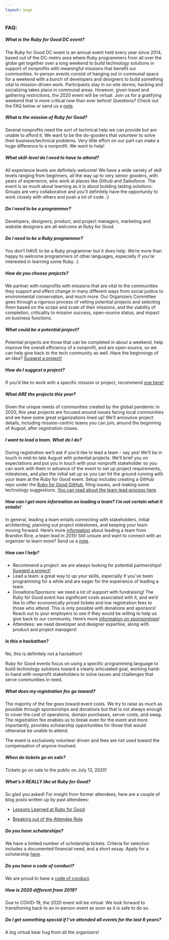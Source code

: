 ```yaml
---
layout: page
---
```


### FAQ:

##### What is the Ruby for Good DC event?

The Ruby for Good DC event  is an annual event held every year since 2014,  based out of the DC-metro area where Ruby programmers from all over the globe get together over a long weekend to build technology solutions in support of nonprofits with meaningful missions that benefit our communities. In-person events consist of hanging out in communal space for a weekend with a bunch of developers and designers to build something vital to mission-driven work. Participants stay in on-site dorms; hacking and socializing takes place in communal areas. However, given travel and gathering restrictions, the 2020 event will be virtual. Join us for a gratifying weekend that is more critical now than ever before! Questions? Check out the FAQ below or send us a <a href="mailto:{{ site.data.constants.contact_email }}">note</a>.

##### What is the mission of Ruby for Good?

Several nonprofits  need the sort of technical help we can provide but are unable to afford it. We want to be the do-gooders that volunteer to solve their business/technical problems. Very little effort on our part can make a huge difference to a nonprofit. We want to help!

<!-- Inception story here -->

##### What skill-level do I need to have to attend?

All experience levels are definitely welcome! We have a wide variety of skill levels ranging from beginners, all the way up to very senior gooders, with years of experience, who work at places like Github and Salesforce. The event is as much about learning as it is about building lasting solutions. Groups are very collaborative and you’ll definitely have the opportunity to work closely with others and push a lot of code. :)

##### Do I need to be a programmer?

Developers, designers, product, and project managers, marketing and website designers are all welcome at Ruby for Good.

##### Do I need to be a Ruby programmer?

You don’t HAVE to be a Ruby programmer but it does help. We’re more than happy to welcome programmers of other languages, especially if you’re interested in learning some Ruby. :)

##### How do you choose projects?

We partner with nonprofits with missions that are vital to the communities they support and effect change in many different ways from social justice to environmental conservation, and much more. Our Organizers Committee goes through a rigorous process of vetting potential projects and selecting them based on the scope and scale of their missions, and the viability of completion, criticality to mission success, open-source status, and impact on business functions.

##### What could be a potential project?

Potential projects are those that can be completed in about a weekend, help improve the overall efficiency of a nonprofit, and are open-source, so we can help give back to the tech community as well. Have the beginnings of an idea? <a href="https://airtable.com/shrC6VjWgka26a6eh">Suggest a project! <i class="fa fa-heart-o fa-1x"></i></a>

##### How do I suggest a project?

If you’d like to work with a specific mission or project, recommend <a href="https://airtable.com/shrC6VjWgka26a6eh">one here! <i class="fa fa-heart-o fa-1x"></i></a>

##### What ARE the projects this year?

Given the unique needs of communities created by the global pandemic in 2020, this year projects are focused around issues facing local communities and we have some great organizations lined up! We’ll announce project details, including mission-centric teams you can join, around the beginning of August, after registration closes.

##### I want to lead a team. What do I do?

During registration we’ll ask if you’d like to lead a team - say yes! We’ll be in touch in mid-to-late August with potential projects. We’ll brief you on expectations and put you in touch with your nonprofit stakeholder so you can work with them in advance of the event to set up project requirements, milestones, and plan the initial set up so you can hit the ground running with your team at the Ruby for Good event. Setup includes creating a GitHub repo under the [Ruby for Good GitHub](https://github.com/rubyforgood), filing issues, and making some technology suggestions. [You can read about the team lead process here](/team-leads).

##### How can I get more information on leading a team? I’m not certain what it entails!

In general, leading a team entails connecting with stakeholders, initial architecting, planning out project milestones, and keeping your team moving forward. Here’s more <a href="http://www.blrice.net/blog/2014/08/09/lessons-learned-at-ruby-for-good/">information</a> about leading a team from Brandon Rice, a team lead in 2015!  Still unsure and want to connect with an organizer to learn more? Send us a <a href="mailto:{{ site.data.constants.contact_email }}">note</a>.

<!-- ##### Do you allow remote teams at Ruby for Good?

Unfortunately we're unable to accomodate remote teams this time around. We'd be open to discussing that as an option in 2019 for very enterprising and motivated individuals. Drop us a <a href="mailto:{{ site.data.constants.contact_email }}">note</a>. -->

##### How can I help?

- Recommend a project: we are always looking for potential partnerships! <a href="https://airtable.com/shrC6VjWgka26a6eh">Suggest a project! <i class="fa fa-heart-o fa-1x"></i></a>
- Lead a team: a great way to up your skills, especially if you’ve been programming for a while and are eager for the experience of leading a team.
- Donations/Sponsors: we need a lot of support with fundraising! The Ruby for Good event has significant costs associated with it, and we’d like to offer economically priced tickets and low registration fees to those who attend. This is only possible with donations and sponsors! Reach out to your employers to see if they would be willing to help us give back to our community. Here’s more [information on sponsorships](/sponsors)!
- Attendees: we need developer and designer expertise, along with product and project managers!

##### Is this a hackathon?

No, this is definitely not a hackathon!  

Ruby for Good events focus on using a specific programming language to build  technology solutions toward a clearly articulated goal, working hand-in-hand with nonprofit stakeholders to solve issues and challenges that serve communities in need. 

<!-- ##### When do I need to purchase my tickets?

By August 1st or when we sell out, whichever comes first! -->

<!-- ##### Oops, I bought my ticket and now I can't go. Will you please refund/transfer?

After March 10th we will be unable to offer refunds but we will happily help coordinate exchanges until May 10th. Drop us a <a href="mailto:{{ site.data.constants.contact_email }}">note</a>. -->

<!-- ##### I’m, or want to host, an out-of-towner…

Welcome! We’d love to have any out-of-towners arrive early. If you want to be a tourist for a few days, we’ll find you somewhere to stay while you are here! If you are a local and have some extra space in your house for a Gooder to cozy up, either ping Kalimar or join the #housing channel on slack. -->

<!-- ##### Which airport should I fly into?

The best airport is probably Reagan National (closer to our venue) but if you are coming early we suggest coordinating with your host—they may live closer to a different airport. -->

<!-- ##### Where do I park?

We’re still working with the venue and will let everyone know as soon as we do. -->

<!-- ##### Can we drink alcohol?

Fermented beverages are A-okay with George Mason University—they are not a dry campus. Assuming you are of age, you are welcome to partake of fermented beverages in your dorm rooms. We do encourage moderation. -->

<!-- ##### I live in Clarendon/Foggy Bottom/nearby why do I have to stay on site?

We love helping organizations that do good, but another significant part of our mission is to grow the community and provide opportunities for Gooders to connect face-to-face—dancing, karaoke, werewolf, meditation, you name it. We want to build a strong, healthy, inclusive community and need your help to do that. AMAZING connections happen when people are around each other. Indeed, I’ve heard tell of an infamous karaoke duet partner that landed their fellow duet-singer a job by calling their manager at Ruby for Good—after midnight!—and had said duet-singer hired on the spot. Amazing things, I’m tellin’ ya. So please plan to be there, mentally and physically present, for the entirety of the event. <3 -->

<!-- ##### What fun extra stuff do you have planned?

Anyone who has attended in the past knows that we do some really fun stuff when we’re not working hard helping the nonprofits; hikes, meditation sessions, dance class, and more. We’ve volun-told Casey (begged) to teach dancing again this year and in reverting back to childhood, Aaron is planning on doing some fun adult coloring and we’ve heard that there may even be some fun Ruby for Good themed coloring books too! If you have an idea for something you’d like to do or lead, jump into the #evening-fun channel on slack! Don’t worry, we’ll still have plenty of time for karaoke, werewolf, and secret hitler! -->

##### What does my registration fee go toward?

The majority of the fee goes toward event costs. We try to raise as much as possible through sponsorships and donations but that is not always enough  to cover the cost of operations, domain purchases, server costs, and swag. The registration fee enables us to break even for the event and more importantly, provides scholarship opportunities for those that would otherwise be unable to attend.  

The event is exclusively volunteer driven and fees are not used toward the compensation of anyone involved. 

##### When do tickets go on sale?

Tickets go on sale to the public on July 13, 2020!

<!-- ##### Do I really HAVE to get there by 5pm on Thursday?

Yeah, you really do. Teams will be chosen right around that time and you'll spend dinner meeting with your team, chatting about your projects, and getting your environments aligned. We've found the event is most successful, with the most buy-in, when teams are a cohesive bunch from the beginning. -->

<!-- ##### How early can I arrive on Thursday?

Most of the organizing team is planning on arriving at 10am but feel free to beat us there! -->

<!-- ##### How does food work?

All food is provided, you just need to bring yourself! We'll even provide snacks in the evenings when we're all socializing/playing games/werewolf! -->

<!-- ##### I'm a vegetarian/dairy-free/vegan/gluten-free/paleo/allergic to... will you feed me?

Absolutely. -->

##### What’s it REALLY like at Ruby for Good?

So glad you asked! For insight from former attendees, here are a couple of blog posts written up by past attendees:

<!-- - http://alwaysbelearning.co/2014/08/05/ruby-for-good/ -->
- [Lessons Learned at Ruby for Good](http://www.blrice.net/blog/2014/08/09/lessons-learned-at-ruby-for-good/)
<!-- - [http://rolentle.com/ruby-for-good/](http://rolentle.com/ruby-for-good/) -->
- [Breaking out of the Attendee Role](https://tech.xogrp.com/breaking-out-of-the-attendee-role-587c392e52d1)

##### Do you have scholarships?

We have a limited number of scholarship tickets. Criteria for selection includes a documented financial need, and a short essay. Apply for a scholarship [here](https://docs.google.com/forms/d/1M3PJepMOZcqUcIN81Ju7YEeXpQKhYWnSWnmgeZTX33w/viewform#start=openform).

<!-- ##### What do I need to bring?

Bring yourself, your laptop, a powersource, some clothes and your favorite boardgames. Maybe some sunscreen if the weather's nice. If you anticipate skipping group meals, bring some munchies. If you're a light sleeper, bring earplugs. All the basics are provided (linens, pillows, beds, towels, etc.) We have a fun outdoor activity planned for one evening so camping chairs, a sweater and maybe some bug spray are highly recommended. -->

<!-- ##### How do I get there?

We are collecting information about carpooling [here](https://docs.google.com/spreadsheets/d/1nq7XrtqABpowMnNPPVbcRShYPwgfveUjF4TZu5CdCIU/edit). Please fill out the form if you need a ride or can offer a ride and Kalimar will do his best to match people up! Contact Kalimar at kalimar@rubyforgood.org. Hop into the #carpool channel in slack for more info! -->

<!-- ##### How do I indicate I want to room with my friend/significant other?

During registration we ask if there's anything else you'd like us to know - indicate in this section who you'd like to room with and we'll make it happen. -->

<!-- ##### How do room assignments work?

Rooms contain two single beds and a bathroom. After registration closes (May 1), we will create random, same-gender room assignments (unless specifically requested otherwise via the registration form). We are tentatively planning to introduce you and your roomie via email so you know who you're staying with ahead of time. If you've neglected to indicate your roommate preference in the registration form, please drop us a <a href="mailto:{{ site.data.constants.contact_email }}">note</a>. -->

##### Do you have a code of conduct?

We are proud to have a <a href="/coc">code of conduct</a>.

##### How is 2020 different from 2019?

Due to COVID-19, the 2020 event will be virtual. We look forward to transitioning back to an in-person event as soon as it is safe to do so.

##### Do I get something special if I’ve attended all events for the last 6 years?

A big virtual bear hug from all the organizers!
